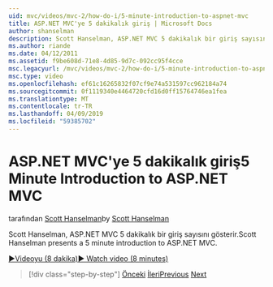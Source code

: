```yaml
---
uid: mvc/videos/mvc-2/how-do-i/5-minute-introduction-to-aspnet-mvc
title: ASP.NET MVC'ye 5 dakikalık giriş | Microsoft Docs
author: shanselman
description: Scott Hanselman, ASP.NET MVC 5 dakikalık bir giriş sayısını gösterir.
ms.author: riande
ms.date: 04/12/2011
ms.assetid: f9be608d-71e8-4d85-9d7c-092cc95f4cce
msc.legacyurl: /mvc/videos/mvc-2/how-do-i/5-minute-introduction-to-aspnet-mvc
msc.type: video
ms.openlocfilehash: ef61c16265832f07cf9e74a531597cc962184a74
ms.sourcegitcommit: 0f1119340e4464720cfd16d0ff15764746ea1fea
ms.translationtype: MT
ms.contentlocale: tr-TR
ms.lasthandoff: 04/09/2019
ms.locfileid: "59385702"
---
```

# <a name="5-minute-introduction-to-aspnet-mvc"></a><span data-ttu-id="b3977-103">ASP.NET MVC'ye 5 dakikalık giriş</span><span class="sxs-lookup"><span data-stu-id="b3977-103">5 Minute Introduction to ASP.NET MVC</span></span>

<span data-ttu-id="b3977-104">tarafından [Scott Hanselman](https://github.com/shanselman)</span><span class="sxs-lookup"><span data-stu-id="b3977-104">by [Scott Hanselman](https://github.com/shanselman)</span></span>

<span data-ttu-id="b3977-105">Scott Hanselman, ASP.NET MVC 5 dakikalık bir giriş sayısını gösterir.</span><span class="sxs-lookup"><span data-stu-id="b3977-105">Scott Hanselman presents a 5 minute introduction to ASP.NET MVC.</span></span>

[<span data-ttu-id="b3977-106">&#9654;Videoyu (8 dakika)</span><span class="sxs-lookup"><span data-stu-id="b3977-106">&#9654; Watch video (8 minutes)</span></span>](https://channel9.msdn.com/Blogs/ASP-NET-Site-Videos/5-minute-introduction-to-aspnet-mvc)

> [!div class="step-by-step"]
> <span data-ttu-id="b3977-107">[Önceki](aspnet-mvc-2-render-action.md)
> [İleri](how-to-best-learn-asp-net-mvc.md)</span><span class="sxs-lookup"><span data-stu-id="b3977-107">[Previous](aspnet-mvc-2-render-action.md)
[Next](how-to-best-learn-asp-net-mvc.md)</span></span>
